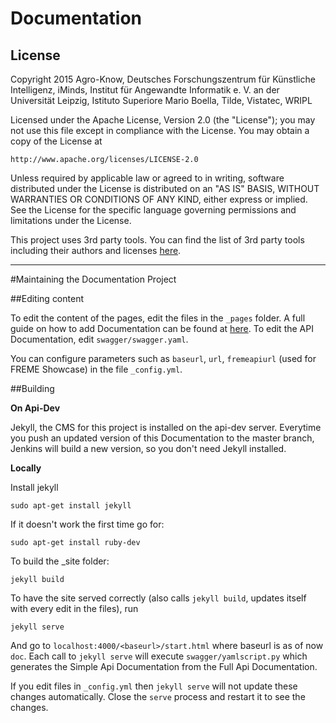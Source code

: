 # Documentation

## License

Copyright 2015 Agro-Know, Deutsches Forschungszentrum für Künstliche Intelligenz, iMinds,
               Institut für Angewandte Informatik e. V. an der Universität Leipzig,
               Istituto Superiore Mario Boella, Tilde, Vistatec, WRIPL

Licensed under the Apache License, Version 2.0 (the "License");
you may not use this file except in compliance with the License.
You may obtain a copy of the License at

    http://www.apache.org/licenses/LICENSE-2.0

Unless required by applicable law or agreed to in writing, software
distributed under the License is distributed on an "AS IS" BASIS,
WITHOUT WARRANTIES OR CONDITIONS OF ANY KIND, either express or implied.
See the License for the specific language governing permissions and
limitations under the License.

This project uses 3rd party tools. You can find the list of 3rd party tools including their authors and licenses [here](LICENCE-3RD-PARTY).

----------------------------------------------------------------------------

#Maintaining the Documentation Project

##Editing content

To edit the content of the pages, edit the files in the `_pages` folder. A full guide on how to add Documentation can be found at [here](api-dev.freme-project.eu/doc/knowledge-base/how-to-add-documentation.html).
To edit the API Documentation, edit `swagger/swagger.yaml`.

You can configure parameters such as `baseurl`, `url`, `fremeapiurl` (used for FREME Showcase) in the file `_config.yml`.

##Building

**On Api-Dev**

Jekyll, the CMS for this project is installed on the api-dev server. Everytime you push an updated version of this Documentation to the master branch, Jenkins will build a new version, so you don't need Jekyll installed.

**Locally**

Install jekyll

``` 
sudo apt-get install jekyll 
```

If it doesn't work the first time go for:

```
sudo apt-get install ruby-dev
```



To build the _site folder:

```
jekyll build
```

To have the site served correctly (also calls `jekyll build`, updates itself with every edit in the files), run

```
jekyll serve
```

And go to `localhost:4000/<baseurl>/start.html` where baseurl is as of now `doc`.  Each call to `jekyll serve` will execute `swagger/yamlscript.py` which generates the Simple Api Documentation from the Full Api Documentation.

If you edit files in `_config.yml` then `jekyll serve` will not update these changes automatically. Close the `serve` process and restart it to see the changes.
